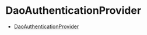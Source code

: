 # DaoAuthenticationProvider

- [DaoAuthenticationProvider](https://docs.spring.io/spring-security/reference/servlet/authentication/passwords/dao-authentication-provider.html)
